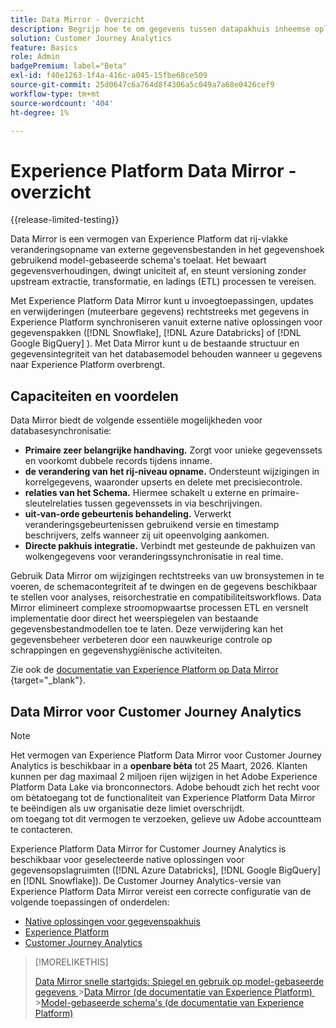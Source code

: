 ```yaml
---
title: Data Mirror - Overzicht
description: Begrijp hoe te om gegevens tussen datapakhuis inheemse oplossingen en Customer Journey Analytics te synchroniseren
solution: Customer Journey Analytics
feature: Basics
role: Admin
badgePremium: label="Beta"
exl-id: f40e1263-1f4a-416c-a045-15fbe68ce509
source-git-commit: 25d0647c6a764d8f4306a5c049a7a68e0426cef9
workflow-type: tm+mt
source-wordcount: '404'
ht-degree: 1%

---
```


# Experience Platform Data Mirror - overzicht

{{release-limited-testing}}

Data Mirror is een vermogen van Experience Platform dat rij-vlakke veranderingsopname van externe gegevensbestanden in het gegevenshoek gebruikend model-gebaseerde schema&#39;s toelaat. Het bewaart gegevensverhoudingen, dwingt uniciteit af, en steunt versioning zonder upstream extractie, transformatie, en ladings (ETL) processen te vereisen.

Met Experience Platform Data Mirror kunt u invoegtoepassingen, updates en verwijderingen (muteerbare gegevens) rechtstreeks met gegevens in Experience Platform synchroniseren vanuit externe native oplossingen voor gegevenspakken ([!DNL Snowflake], [!DNL Azure Databricks] of [!DNL Google BigQuery] ). Met Data Mirror kunt u de bestaande structuur en gegevensintegriteit van het databasemodel behouden wanneer u gegevens naar Experience Platform overbrengt.

## Capaciteiten en voordelen

Data Mirror biedt de volgende essentiële mogelijkheden voor databasesynchronisatie:

* **Primaire zeer belangrijke handhaving.** Zorgt voor unieke gegevenssets en voorkomt dubbele records tijdens inname.
* **de verandering van het rij-niveau opname.** Ondersteunt wijzigingen in korrelgegevens, waaronder upserts en delete met precisiecontrole.
* **relaties van het Schema.** Hiermee schakelt u externe en primaire-sleutelrelaties tussen gegevenssets in via beschrijvingen.
* **uit-van-orde gebeurtenis behandeling.** Verwerkt veranderingsgebeurtenissen gebruikend versie en timestamp beschrijvers, zelfs wanneer zij uit opeenvolging aankomen.
* **Directe pakhuis integratie.** Verbindt met gesteunde de pakhuizen van wolkengegevens voor veranderingssynchronisatie in real time.

Gebruik Data Mirror om wijzigingen rechtstreeks van uw bronsystemen in te voeren, de schemacontegriteit af te dwingen en de gegevens beschikbaar te stellen voor analyses, reisorchestratie en compatibiliteitsworkflows. Data Mirror elimineert complexe stroomopwaartse processen ETL en versnelt implementatie door direct het weerspiegelen van bestaande gegevensbestandmodellen toe te laten. Deze verwijdering kan het gegevensbeheer verbeteren door een nauwkeurige controle op schrappingen en gegevenshygiënische activiteiten.

Zie ook de [ documentatie van Experience Platform op Data Mirror ](https://experienceleague.adobe.com/en/docs/experience-platform/xdm/data-mirror/overview){target="_blank"}.

## Data Mirror voor Customer Journey Analytics

>[!NOTE]
>
>Het vermogen van Experience Platform Data Mirror voor Customer Journey Analytics is beschikbaar in a **openbare bèta** tot 25 Maart, 2026. Klanten kunnen per dag maximaal 2 miljoen rijen wijzigen in het Adobe Experience Platform Data Lake via bronconnectors. Adobe behoudt zich het recht voor om bètatoegang tot de functionaliteit van Experience Platform Data Mirror te beëindigen als uw organisatie deze limiet overschrijdt. <br/> om toegang tot dit vermogen te verzoeken, gelieve uw Adobe accountteam te contacteren.
>

Experience Platform Data Mirror for Customer Journey Analytics is beschikbaar voor geselecteerde native oplossingen voor gegevensopslagruimten ([!DNL Azure Databricks], [!DNL Google BigQuery] en [!DNL Snowflake]). De Customer Journey Analytics-versie van Experience Platform Data Mirror vereist een correcte configuratie van de volgende toepassingen of onderdelen:

* [Native oplossingen voor gegevenspakhuis](datawarehouse.md)
* [Experience Platform](aep.md)
* [Customer Journey Analytics](cja.md)

>[!MORELIKETHIS]
>
>[ Data Mirror snelle startgids: Spiegel en gebruik op model-gebaseerde gegevens ](model-based.md)
>&#x200B;>[Data Mirror (de documentatie van Experience Platform) ](https://experienceleague.adobe.com/en/docs/experience-platform/xdm/data-mirror/overview)
>&#x200B;>[Model-gebaseerde schema&#39;s (de documentatie van Experience Platform) ](https://experienceleague.adobe.com/en/docs/experience-platform/xdm/schema/model-based)

